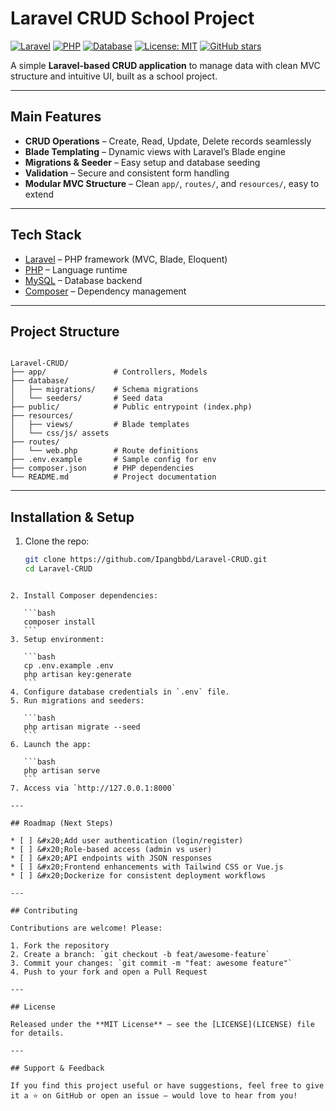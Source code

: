 #  Laravel CRUD School Project

[![Laravel](https://img.shields.io/badge/Laravel-10.x-red?logo=laravel)](https://laravel.com)
[![PHP](https://img.shields.io/badge/PHP-8.1-blue?logo=php)](https://www.php.net)
[![Database](https://img.shields.io/badge/Database-MySQL-informational?logo=mysql)]()
[![License: MIT](https://img.shields.io/badge/License-MIT-yellow.svg)](LICENSE)
[![GitHub stars](https://img.shields.io/github/stars/Ipangbbd/Laravel-CRUD?style=social)](https://github.com/Ipangbbd/Laravel-CRUD/stargazers)

A simple **Laravel-based CRUD application** to manage data with clean MVC structure and intuitive UI, built as a school project.

---

##  Main Features

-  **CRUD Operations** – Create, Read, Update, Delete records seamlessly  
-  **Blade Templating** – Dynamic views with Laravel’s Blade engine  
-  **Migrations & Seeder** – Easy setup and database seeding  
-  **Validation** – Secure and consistent form handling  
-  **Modular MVC Structure** – Clean `app/`, `routes/`, and `resources/`, easy to extend  

---

##  Tech Stack

- [Laravel](https://laravel.com) – PHP framework (MVC, Blade, Eloquent)  
- [PHP](https://www.php.net) – Language runtime  
- [MySQL](https://www.mysql.com) – Database backend  
- [Composer](https://getcomposer.org) – Dependency management  

---

##  Project Structure

```

Laravel-CRUD/
├── app/               # Controllers, Models
├── database/
│   ├── migrations/    # Schema migrations
│   └── seeders/       # Seed data
├── public/            # Public entrypoint (index.php)
├── resources/
│   ├── views/         # Blade templates
│   └── css/js/ assets
├── routes/
│   └── web.php        # Route definitions
├── .env.example       # Sample config for env
├── composer.json      # PHP dependencies
└── README.md          # Project documentation

````

---

##  Installation & Setup

1. Clone the repo:  
   ```bash
   git clone https://github.com/Ipangbbd/Laravel-CRUD.git
   cd Laravel-CRUD
````

2. Install Composer dependencies:

   ```bash
   composer install
   ```
3. Setup environment:

   ```bash
   cp .env.example .env
   php artisan key:generate
   ```
4. Configure database credentials in `.env` file.
5. Run migrations and seeders:

   ```bash
   php artisan migrate --seed
   ```
6. Launch the app:

   ```bash
   php artisan serve
   ```
7. Access via `http://127.0.0.1:8000`

---

## Roadmap (Next Steps)

* [ ] &#x20;Add user authentication (login/register)
* [ ] &#x20;Role-based access (admin vs user)
* [ ] &#x20;API endpoints with JSON responses
* [ ] &#x20;Frontend enhancements with Tailwind CSS or Vue.js
* [ ] &#x20;Dockerize for consistent deployment workflows

---

## Contributing

Contributions are welcome! Please:

1. Fork the repository
2. Create a branch: `git checkout -b feat/awesome-feature`
3. Commit your changes: `git commit -m "feat: awesome feature"`
4. Push to your fork and open a Pull Request

---

## License

Released under the **MIT License** – see the [LICENSE](LICENSE) file for details.

---

## Support & Feedback

If you find this project useful or have suggestions, feel free to give it a ⭐ on GitHub or open an issue — would love to hear from you!
